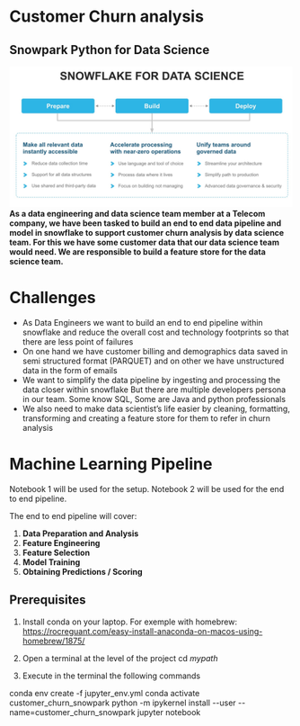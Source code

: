 # Customer Churn analysis

## Snowpark Python for Data Science
<img src="arch.jpg" />

<b>
As a data engineering and data science team member at a Telecom company, we have been tasked to build an end to end data pipeline and model in snowflake to support customer churn analysis by data science team. For this we have some customer data that our data science team would need.  We are responsible to build a feature store for the data science team. </b>


# Challenges
* As Data Engineers we want to build an end to end pipeline within snowflake and reduce the overall cost and technology footprints so that there are less point of failures
* On one hand we have customer billing and demographics data saved in semi structured format (PARQUET) and on other we have unstructured data in the form of emails
* We want to simplify the data pipeline by ingesting and processing the data closer within snowflake
But there are multiple developers persona in our team. Some know SQL, Some are Java and python professionals
* We also need to make data scientist’s life easier by cleaning, formatting, transforming and creating a feature store for them to refer in churn analysis

# Machine Learning Pipeline

Notebook 1 will be used for the setup. 
Notebook 2 will be used for the end to end pipeline. 

The end to end pipeline will cover: 
1. **Data Preparation and Analysis**
2. **Feature Engineering**
3. **Feature Selection**
4. **Model Training**
5. **Obtaining Predictions / Scoring**

## Prerequisites

1. Install conda on your laptop. 
For exemple with homebrew:
https://rocreguant.com/easy-install-anaconda-on-macos-using-homebrew/1875/

2. Open a terminal at the level of the project
cd *mypath*

3. Execute in the terminal the following commands

conda env create -f jupyter_env.yml
conda activate customer_churn_snowpark
python -m ipykernel install --user --name=customer_churn_snowpark
jupyter notebook
